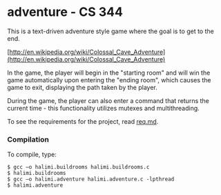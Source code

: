 # adventure - CS 344

This is a text-driven adventure style game where the goal is to get to the end.

[http://en.wikipedia.org/wiki/Colossal_Cave_Adventure](http://en.wikipedia.org/wiki/Colossal_Cave_Adventure)

In the game, the player will begin in the "starting room" and will win the game automatically upon entering the "ending room", which causes the game to exit, displaying the path taken by the player.

During the game, the player can also enter a command that returns the current time - this functionality utilizes mutexes and multithreading.

To see the requirements for the project, read [req.md](https://github.com/IvanHalim/operating-systems/blob/master/3.%20Process%20Management/req.md).

### Compilation

To compile, type:
```
$ gcc –o halimi.buildrooms halimi.buildrooms.c
$ halimi.buildrooms
$ gcc –o halimi.adventure halimi.adventure.c -lpthread
$ halimi.adventure
```